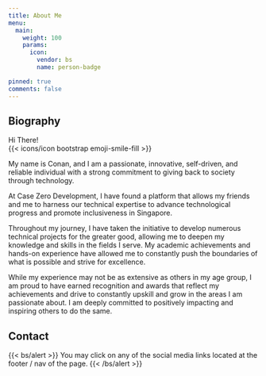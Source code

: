 ```yaml
---
title: About Me
menu:
  main:
    weight: 100
    params:
      icon:
        vendor: bs
        name: person-badge

pinned: true
comments: false
---
```


## Biography 

Hi There! <br> {{< icons/icon bootstrap emoji-smile-fill >}}



My name is Conan, and I am a passionate, innovative, self-driven, and reliable individual with a strong commitment to giving back to society through technology. 



At Case Zero Development, I have found a platform that allows my friends and me to harness our technical expertise to advance technological progress and promote inclusiveness in Singapore.



Throughout my journey, I have taken the initiative to develop numerous technical projects for the greater good, allowing me to deepen my knowledge and skills in the fields I serve. My academic achievements and hands-on experience have allowed me to constantly push the boundaries of what is possible and strive for excellence.



While my experience may not be as extensive as others in my age group, I am proud to have earned recognition and awards that reflect my achievements and drive to constantly upskill and grow in the areas I am passionate about. I am deeply committed to positively impacting and inspiring others to do the same.


## Contact


{{< bs/alert >}}
You may click on any of the social media links located at the footer / nav of the page.
{{< /bs/alert >}}
